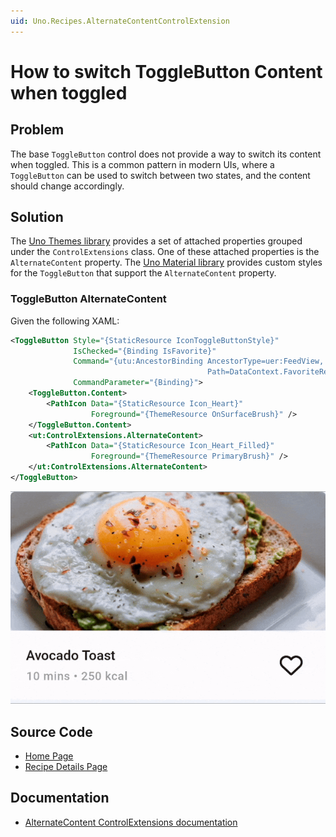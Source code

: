 ```yaml
---
uid: Uno.Recipes.AlternateContentControlExtension
---
```


# How to switch ToggleButton Content when toggled

## Problem

The base `ToggleButton` control does not provide a way to switch its content when toggled. This is a common pattern in modern UIs, where a `ToggleButton` can be used to switch between two states, and the content should change accordingly.

## Solution

The [Uno Themes library](xref:Uno.Themes.Overview) provides a set of attached properties grouped under the `ControlExtensions` class. One of these attached properties is the `AlternateContent` property. The [Uno Material library](xref:Uno.Themes.Material.GetStarted) provides custom styles for the `ToggleButton` that support the `AlternateContent` property.

### ToggleButton AlternateContent

Given the following XAML:

```xml
<ToggleButton Style="{StaticResource IconToggleButtonStyle}"
              IsChecked="{Binding IsFavorite}"
              Command="{utu:AncestorBinding AncestorType=uer:FeedView,
                                            Path=DataContext.FavoriteRecipe}"
              CommandParameter="{Binding}">
    <ToggleButton.Content>
        <PathIcon Data="{StaticResource Icon_Heart}"
                  Foreground="{ThemeResource OnSurfaceBrush}" />
    </ToggleButton.Content>
    <ut:ControlExtensions.AlternateContent>
        <PathIcon Data="{StaticResource Icon_Heart_Filled}"
                  Foreground="{ThemeResource PrimaryBrush}" />
    </ut:ControlExtensions.AlternateContent>
</ToggleButton>
```

![ToggleButton with AlternateContent](../assets/toggle-alternate-content.gif)

## Source Code

- [Home Page](https://github.com/unoplatform/uno.chefs/blob/139edc9eab65b322e219efb7572583551c40ad32/Chefs/Views/HomePage.xaml#L55-L58)
- [Recipe Details Page](https://github.com/unoplatform/uno.chefs/blob/139edc9eab65b322e219efb7572583551c40ad32/Chefs/Views/RecipeDetailsPage.xaml#L363-L374)

## Documentation

- [AlternateContent ControlExtensions documentation](xref:Uno.Themes.Control.Extensions#alternate-content)
